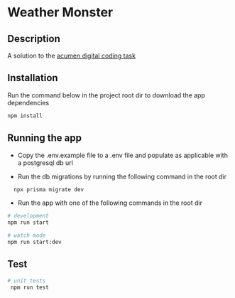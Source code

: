 # Weather Monster

## Description

A solution to the [acumen digital coding task](https://docs.google.com/document/d/1O2Keh4GRGKtjP3ma73M8cOJDTjUi_XvDgWeiMWzoW-g/edit)

## Installation

Run the command below in the project root dir to download the app dependencies

```bash
npm install
```

## Running the app

- Copy the .env.example file to a .env file and populate as applicable with a postgresql db url

- Run the db migrations by running the following command in the root dir

```bash
  npx prisma migrate dev
```

- Run the app with one of the following commands in the root dir

```bash
# development
npm run start

# watch mode
npm run start:dev
```

## Test

```bash
# unit tests
 npm run test
```
